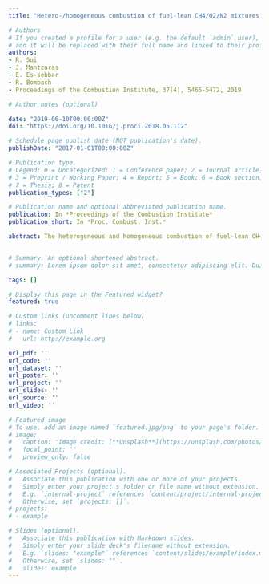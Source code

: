 ```yaml
---
title: "Hetero-/homogeneous combustion of fuel-lean CH4/O2/N2 mixtures over PdO at elevated pressures"

# Authors
# If you created a profile for a user (e.g. the default `admin` user), write the username (folder name) here 
# and it will be replaced with their full name and linked to their profile.
authors:
- R. Sui
- J. Mantzaras
- E. Es-sebbar
- R. Bombach
- Proceedings of the Combustion Institute, 37(4), 5465-5472, 2019

# Author notes (optional)

date: "2019-06-10T00:00:00Z"
doi: "https://doi.org/10.1016/j.proci.2018.05.112"

# Schedule page publish date (NOT publication's date).
publishDate: "2017-01-01T00:00:00Z"

# Publication type.
# Legend: 0 = Uncategorized; 1 = Conference paper; 2 = Journal article;
# 3 = Preprint / Working Paper; 4 = Report; 5 = Book; 6 = Book section;
# 7 = Thesis; 8 = Patent
publication_types: ["2"]

# Publication name and optional abbreviated publication name.
publication: In *Proceedings of the Combustion Institute*
publication_short: In *Proc. Combust. Inst.*

abstract: The heterogeneous and homogeneous combustion of fuel-lean CH4/O2/N2 mixtures over PdO was investigated experimentally and numerically at equivalence ratios φ = 0.27–0.44, pressures 1–12 bar and surface temperatures 710–1075 K. In situ Raman measurements of major gas-phase species concentrations across the boundary layer of a channel-flow catalytic reactor assessed the heterogeneous reactivity, while planar laser induced fluorescence (LIF) of the OH radical monitored homogeneous combustion. Simulations were performed using a 2-D code with detailed heterogeneous and homogeneous reaction mechanisms. Comparisons between Raman-measured and predicted transverse profiles of major species mole fractions attested the atmospheric-pressure suitability of a detailed surface mechanism and allowed for the construction of a global catalytic step valid in the range 1–12 bar. The methane catalytic reaction rate exhibited an overall pressure dependence ∼p^(1−n) where the exponent n was itself a monotonically increasing function of pressure, rising from 0.58 at 3 bar to 1.02 at 12 bar. This resulted in a non-monotonic pressure dependence of the catalytic reaction rate in the range 1–12 bar, a behavior in stark contrast to other noble metals (Pt and Rh) where the methane reaction rates always increased with rising pressure. Surface temperatures remained well-below the PdO decomposition temperature at each corresponding pressure, owning largely to the “self-regulating” temperature effect of PdO, and this in turn mitigated homogeneous ignition. Simulations using the PdO decomposition temperatures as boundary conditions for the wall temperatures were further performed for practical CH4/air catalytic reactors in power generation systems. It was shown that for p < 7 bar (a range relevant to microreactors) homogeneous ignition was altogether suppressed. For higher pressures relevant to gas-turbine burners, however, gaseous combustion ought to be considered in the reactor design.


# Summary. An optional shortened abstract.
# summary: Lorem ipsum dolor sit amet, consectetur adipiscing elit. Duis posuere tellus ac convallis placerat. Proin tincidunt magna sed ex sollicitudin condimentum.

tags: []

# Display this page in the Featured widget?
featured: true

# Custom links (uncomment lines below)
# links:
# - name: Custom Link
#   url: http://example.org

url_pdf: ''
url_code: ''
url_dataset: ''
url_poster: ''
url_project: ''
url_slides: ''
url_source: ''
url_video: ''

# Featured image
# To use, add an image named `featured.jpg/png` to your page's folder. 
# image:
#   caption: 'Image credit: [**Unsplash**](https://unsplash.com/photos/pLCdAaMFLTE)'
#   focal_point: ""
#   preview_only: false

# Associated Projects (optional).
#   Associate this publication with one or more of your projects.
#   Simply enter your project's folder or file name without extension.
#   E.g. `internal-project` references `content/project/internal-project/index.md`.
#   Otherwise, set `projects: []`.
# projects:
# - example

# Slides (optional).
#   Associate this publication with Markdown slides.
#   Simply enter your slide deck's filename without extension.
#   E.g. `slides: "example"` references `content/slides/example/index.md`.
#   Otherwise, set `slides: ""`.
#   slides: example
---
```

